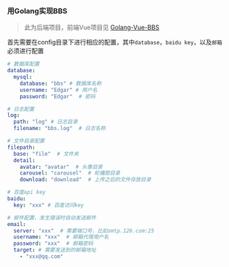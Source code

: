 ### 用Golang实现BBS

> 此为后端项目，前端Vue项目见 [Golang-Vue-BBS](https://github.com/Cyberist-Edgar/Golang-Vue-BBS)


首先需要在config目录下进行相应的配置，其中`database`，`baidu key`，以及`邮箱`必须进行配置
```yaml
# 数据库配置
database: 
  mysql:
    database: "bbs" # 数据库名称
    username: "Edgar" # 用户名
    password: "Edgar"  # 密码

# 日志配置
log:
  path: "log" # 日志目录
  filename: "bbs.log"  # 日志名称

# 文件目录配置
filepath:
  base: "file"  # 文件夹
  detail:
    avatar: "avatar"  # 头像目录
    carousel: "carousel"  # 轮播图目录
    download: "download"  # 上传之后的文件存放目录

# 百度api key
baidu:
  key: "xxx" # 百度访问key

# 邮件配置，发生错误时自动发送邮件
email:
  server: "xxx"  # 需要端口号，比如smtp.126.com:25
  username: "xxx"  # 邮箱代理用户名
  password: "xxx"  # 邮箱密码
  target: # 需要发送到的邮箱地址
    - "xxx@qq.com"
```

